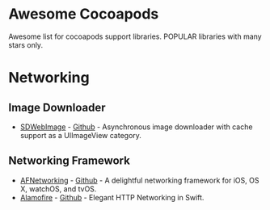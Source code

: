 # Awesome Cocoapods
Awesome list for cocoapods support libraries. 
POPULAR libraries with many stars only.

# Networking

## Image Downloader
- [SDWebImage](https://cocoapods.org/pods/SDWebImage) - [Github](https://github.com/rs/SDWebImage) - Asynchronous image downloader with cache support as a UIImageView category.

## Networking Framework
- [AFNetworking](https://cocoapods.org/pods/AFNetworking) - [Github](https://github.com/AFNetworking/AFNetworking) - A delightful networking framework for iOS, OS X, watchOS, and tvOS.
- [Alamofire](https://cocoapods.org/pods/Alamofire) - [Github](https://github.com/Alamofire/Alamofire) - Elegant HTTP Networking in Swift.

